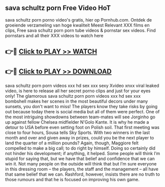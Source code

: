 ## sava schultz porn Free Video HoT 

sava schultz porn porno video's gratis, hier op Pornhub.com. Ontdek de groeiende verzameling van hoge kwaliteit Meest Relevant XXX films en clips,
Free sava schultz porn porn tube videos & pornstar sex videos. Find pornstars and all their XXX videos to watch here


## 👉🔴 [Click to PLAY >> WATCH](http://us.freeplayer.one?title=sava_schultz_porn&ref=16D)

## 👉🔴 [Click to PLAY >> DOWNLOAD](http://us.freeplayer.one?title=sava_schultz_porn&ref=16D)


sava schultz porn porn videos xxx hd sex xxx sexy Xvideo xnxx viral leaked video, is here to release all her secret porno clips and just for your eyes only! The glamorous sava schultz porn porn videos xxx hd sex xxx bombshell makes her scenes in the most beautiful decors under many sunsets, you don't want to miss! The players know they take risks by going out because today there is social media but all of them were perfect. One of the most intriguing showdowns between team-mates will see Jorginho go up against fellow Chelsea midfielder N'Golo Kante. It is why he made a detour to USA before even setting foot on Polish soil. That first meeting was close to four hours, Sousa tells Sky Sports. With two winners in the last month and over and given away in prizes, could you be the next player to land the quarter of a million pounds? Again, though, Maggiore felt compelled to make a big call; to do right by himself. Doing so certainly did not hinder his development; if anything, it helped. Some people will think I’m stupid for saying that, but we have that belief and confidence that we can win it. Not many people on the outside will think that but I’m sure everyone in this dressing room – the players, the staff and the management – all have that same belief that we can. Rashford, however, insists there are no truth to those rumours and that he is focused on improving his own game.
